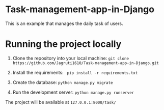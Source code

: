 # Task-management-app-in-Django
This is an example that manages the daily task of users.

# Running the project locally

1. Clone the repository into your local machine:
```git clone https://github.com/Jagruti1610/Task-management-app-in-Django.git```

2. Install the requirements:
``` pip install -r requirements.txt```

3) Create the database:
```python manage.py migrate```

4) Run the development server:
```python manage.py runserver```

The project will be available at ```127.0.0.1:8000/task/```

